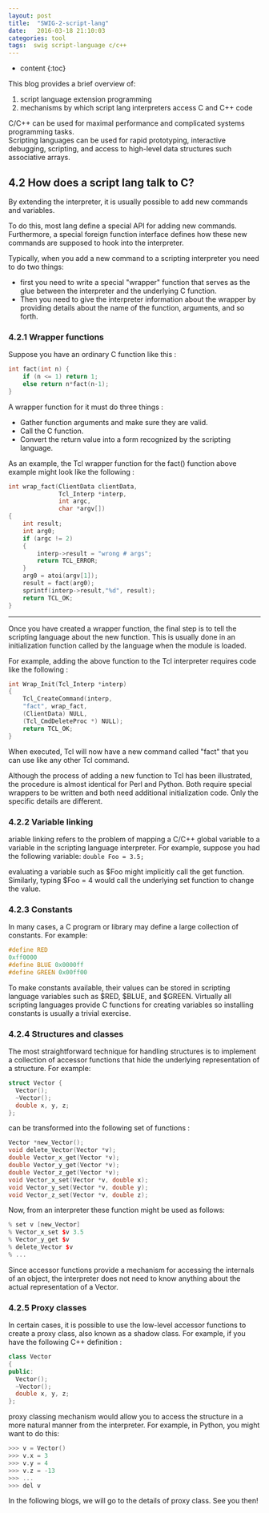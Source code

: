 ```yaml
---
layout: post
title:  "SWIG-2-script-lang"
date:   2016-03-18 21:10:03
categories: tool
tags:  swig script-language c/c++
---
```


* content
{:toc}

This blog provides a brief overview of:
 1. script language extension programming
 2. mechanisms by which script lang interpreters access C and C++ code
 
C/C++ can be used for maximal performance and complicated systems programming tasks.  
Scripting languages can be used for rapid prototyping, interactive debugging, scripting, 
and access to high-level data structures such associative arrays. 

## 4.2 How does a script lang talk to C?
By extending the interpreter, it is usually possible to add new commands and variables.

To do this, most lang define a special API for adding new commands. Furthermore, a special foreign function interface 
defines how these new commands are supposed to hook into the interpreter.

Typically, when you add a new command to a scripting interpreter you need to do two things:
 - first you need to write a special "wrapper" function that serves as the glue between the 
interpreter and the underlying C function. 
 - Then you need to give the interpreter information about the wrapper by providing 
details about the name of the function, arguments, and so forth.

### 4.2.1 Wrapper functions
Suppose you have an ordinary C function like this :
```c++
int fact(int n) {
    if (n <= 1) return 1;
    else return n*fact(n-1);
}
```

A wrapper function for it must do three things :
 - Gather function arguments and make sure they are valid.
 - Call the C function.
 - Convert the return value into a form recognized by the scripting language.
 
As an example, the Tcl wrapper function for the fact() function above example might look like the following :
```c++
int wrap_fact(ClientData clientData, 
              Tcl_Interp *interp,
              int argc, 
              char *argv[]) 
{
    int result;
    int arg0;
    if (argc != 2) 
    {
        interp->result = "wrong # args";
        return TCL_ERROR;
    }
    arg0 = atoi(argv[1]);
    result = fact(arg0);
    sprintf(interp->result,"%d", result);
    return TCL_OK;
}
```
---
Once you have created a wrapper function, the final step is to tell the scripting language about the new function. 
This is usually done in an initialization function called by the language when the module is loaded. 

For example, adding the above function to the Tcl interpreter requires code like the following :
```c++
int Wrap_Init(Tcl_Interp *interp)
{
    Tcl_CreateCommand(interp, 
    "fact", wrap_fact, 
    (ClientData) NULL,
    (Tcl_CmdDeleteProc *) NULL);
    return TCL_OK;
}
```
When executed, Tcl will now have a new command called "fact" that you can use like any other Tcl command.

Although the process of adding a new function to Tcl has been illustrated, the procedure is almost identical 
for Perl and Python. Both require special wrappers to be written and both need additional initialization code.
Only the specific details are different.

### 4.2.2 Variable linking
ariable linking refers to the problem of mapping a C/C++ global variable to a variable in the scripting language 
interpreter. For example, suppose you had the following variable: `double Foo = 3.5;`

evaluating a variable such as $Foo might implicitly call the get function. Similarly, typing $Foo = 4 would call the 
underlying set function to change the value.

### 4.2.3 Constants
In many cases, a C program or library may define a large collection of constants. For example:
```c++
#define RED
0xff0000
#define BLUE 0x0000ff
#define GREEN 0x00ff00
```
To make constants available, their values can be stored in scripting language variables such as $RED, $BLUE, and $GREEN.
Virtually all scripting languages provide C functions for creating variables so installing constants is usually a trivial 
exercise.

### 4.2.4 Structures and classes
The most straightforward technique for handling structures is to implement a collection of accessor functions that hide the underlying representation of a structure. For example:
```c++
struct Vector {
  Vector();
  ~Vector();
  double x, y, z;
};
```
can be transformed into the following set of functions :
```c++
Vector *new_Vector();
void delete_Vector(Vector *v);
double Vector_x_get(Vector *v);
double Vector_y_get(Vector *v);
double Vector_z_get(Vector *v);
void Vector_x_set(Vector *v, double x);
void Vector_y_set(Vector *v, double y);
void Vector_z_set(Vector *v, double z);
```
Now, from an interpreter these function might be used as follows:
```c++
% set v [new_Vector]
% Vector_x_set $v 3.5
% Vector_y_get $v
% delete_Vector $v
% ...
```
Since accessor functions provide a mechanism for accessing the internals of an object, the interpreter does not need to know anything about the actual representation of a Vector.

### 4.2.5 Proxy classes
In certain cases, it is possible to use the low-level accessor functions to create a proxy class, also known as a shadow class. For example, if you have the following C++ definition :
```c++
class Vector 
{
public:
  Vector();
  ~Vector();
  double x, y, z;
};
```
proxy classing mechanism would allow you to access the structure in a more natural manner from the interpreter. For example, in Python, you might want to do this:
```c++
>>> v = Vector()
>>> v.x = 3
>>> v.y = 4
>>> v.z = -13
>>> ...
>>> del v
```
In the following blogs, we will go to the details of proxy class. See you then!
